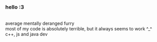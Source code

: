 ### hello :3
<br>
average mentally deranged furry<br>
most of my code is absolutely terrible, but it always seems to work  ^_^<br>
c++, js and java dev<br>
